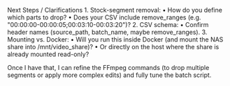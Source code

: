 Next Steps / Clarifications
	1.	Stock-segment removal:
	•	How do you define which parts to drop?
	•	Does your CSV include remove_ranges (e.g. "00:00:00-00:00:05;00:03:10-00:03:20")?
	2.	CSV schema:
	•	Confirm header names (source_path, batch_name, maybe remove_ranges).
	3.	Mounting vs. Docker:
	•	Will you run this inside Docker (and mount the NAS share into /mnt/video_share)?
	•	Or directly on the host where the share is already mounted read-only?

Once I have that, I can refine the FFmpeg commands (to drop multiple segments or apply more complex edits) and fully tune the batch script.
